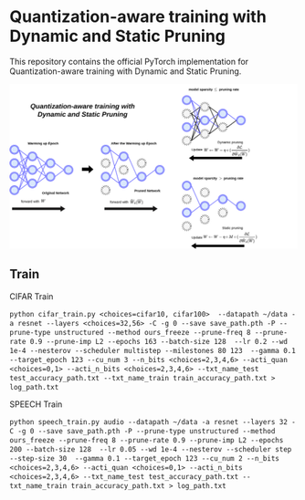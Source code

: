 # Quantization-aware training with Dynamic and Static Pruning

This repository contains the official PyTorch implementation for Quantization-aware training with Dynamic and Static Pruning.

![QADS](img/QADS.png)


## Train

CIFAR Train

``` CIFAR train
python cifar_train.py <choices=cifar10, cifar100>  --datapath ~/data -a resnet --layers <choices=32,56> -C -g 0 --save save_path.pth -P --prune-type unstructured --method ours_freeze --prune-freq 8 --prune-rate 0.9 --prune-imp L2 --epochs 163 --batch-size 128  --lr 0.2 --wd 1e-4 --nesterov --scheduler multistep --milestones 80 123  --gamma 0.1 --target_epoch 123 --cu_num 3 --n_bits <choices=2,3,4,6> --acti_quan <choices=0,1> --acti_n_bits <choices=2,3,4,6> --txt_name_test test_accuracy_path.txt --txt_name_train train_accuracy_path.txt > log_path.txt

```
SPEECH Train

``` SPEECH train
python speech_train.py audio --datapath ~/data -a resnet --layers 32 -C -g 0 --save save_path.pth -P --prune-type unstructured --method ours_freeze --prune-freq 8 --prune-rate 0.9 --prune-imp L2 --epochs 200 --batch-size 128  --lr 0.05 --wd 1e-4 --nesterov --scheduler step --step-size 30  --gamma 0.1 --target_epoch 123 --cu_num 2 --n_bits <choices=2,3,4,6> --acti_quan <choices=0,1> --acti_n_bits <choices=2,3,4,6> --txt_name_test test_accuracy_path.txt --txt_name_train train_accuracy_path.txt > log_path.txt
```
